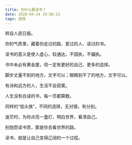 ```yaml
---
title: 为什么要读书？
date: 2020-04-24 19:56:13
tags: 感悟
---
```

转自人民日报。

你的气质里，藏着你走过的路、爱过的人、读过的书。

读书的意义是使人虚心，较通达，不固执，不偏执。

书中未必有黄金屋，但一定有更好的自己、更多的选择。

脚步丈量不到的地方，文字可以；眼睛到不了的地方，文字可以。

有诗和远方的人，生活不会寂寞。

人生没有白读的书，每一页都算数。

同样的“低头族”，不同的选择，无对错，有分别。

迷茫时，为你点亮一盏灯，明白世界，看清自己。

别抱怨读书苦，那是你去看世界的路。

读书，就是让自己变得辽阔的一个过程。
